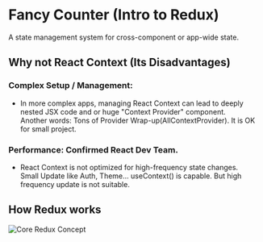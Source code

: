 # Fancy Counter (Intro to Redux)

A state management system for cross-component or app-wide state.

## Why not React Context (Its Disadvantages)

### Complex Setup / Management:

- In more complex apps, managing React Context can lead to deeply nested JSX code and or huge "Context Provider" component.</br>
  Another words: Tons of Provider Wrap-up(AllContextProvider). It is OK for small project.

### Performance: Confirmed React Dev Team.

- React Context is not optimized for high-frequency state changes.</br>
  Small Update like Auth, Theme... useContext() is capable. But high frequency update is not suitable.

## How Redux works

![Core Redux Concept]('./public/1_Core-Redux.png')
